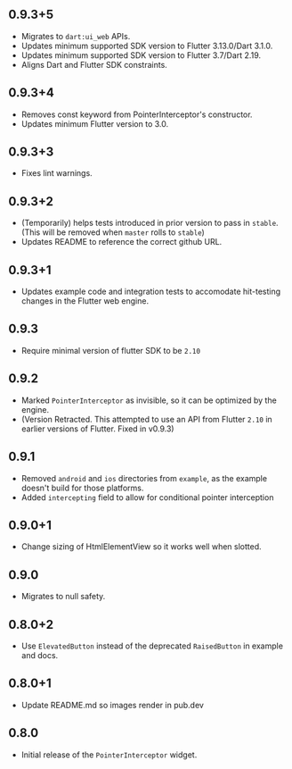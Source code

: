 ## 0.9.3+5

* Migrates to `dart:ui_web` APIs.
* Updates minimum supported SDK version to Flutter 3.13.0/Dart 3.1.0.
* Updates minimum supported SDK version to Flutter 3.7/Dart 2.19.
* Aligns Dart and Flutter SDK constraints.

##  0.9.3+4

* Removes const keyword from PointerInterceptor's constructor.
* Updates minimum Flutter version to 3.0.

## 0.9.3+3

* Fixes lint warnings.

## 0.9.3+2

* (Temporarily) helps tests introduced in prior version to pass in `stable`.
  (This will be removed when `master` rolls to `stable`)
* Updates README to reference the correct github URL.

## 0.9.3+1

* Updates example code and integration tests to accomodate hit-testing changes in the Flutter web engine.

## 0.9.3

* Require minimal version of flutter SDK to be `2.10`

## 0.9.2

* Marked `PointerInterceptor` as invisible, so it can be optimized by the engine.
* (Version Retracted. This attempted to use an API from Flutter `2.10` in earlier versions of Flutter. Fixed in v0.9.3)

## 0.9.1

* Removed `android` and `ios` directories from `example`, as the example doesn't
  build for those platforms.
* Added `intercepting` field to allow for conditional pointer interception

## 0.9.0+1

* Change sizing of HtmlElementView so it works well when slotted.

## 0.9.0

* Migrates to null safety.

## 0.8.0+2

* Use `ElevatedButton` instead of the deprecated `RaisedButton` in example and docs.

## 0.8.0+1

* Update README.md so images render in pub.dev

## 0.8.0

* Initial release of the `PointerInterceptor` widget.
